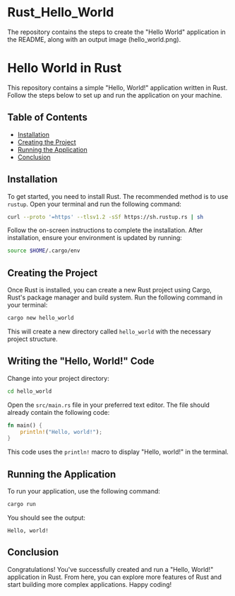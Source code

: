 # Rust_Hello_World
The repository contains the steps to create the "Hello World" application in the README, along with an output image (hello_world.png).

# Hello World in Rust

This repository contains a simple "Hello, World!" application written in Rust. Follow the steps below to set up and run the application on your machine.

## Table of Contents

- [Installation](#installation)
- [Creating the Project](#creating-the-project)
- [Running the Application](#running-the-application)
- [Conclusion](#conclusion)

## Installation

To get started, you need to install Rust. The recommended method is to use `rustup`. Open your terminal and run the following command:

```bash
curl --proto '=https' --tlsv1.2 -sSf https://sh.rustup.rs | sh
```

Follow the on-screen instructions to complete the installation. After installation, ensure your environment is updated by running:

```bash
source $HOME/.cargo/env
```

## Creating the Project

Once Rust is installed, you can create a new Rust project using Cargo, Rust's package manager and build system. Run the following command in your terminal:

```bash
cargo new hello_world
```

This will create a new directory called `hello_world` with the necessary project structure.

## Writing the "Hello, World!" Code

Change into your project directory:

```bash
cd hello_world
```

Open the `src/main.rs` file in your preferred text editor. The file should already contain the following code:

```rust
fn main() {
    println!("Hello, world!");
}
```

This code uses the `println!` macro to display "Hello, world!" in the terminal.

## Running the Application

To run your application, use the following command:

```bash
cargo run
```

You should see the output:

```
Hello, world!
```

## Conclusion

Congratulations! You've successfully created and run a "Hello, World!" application in Rust. From here, you can explore more features of Rust and start building more complex applications. Happy coding!
